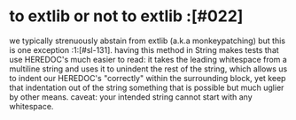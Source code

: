 # to extlib or not to extlib :[#022]

we typically strenuously abstain from extlib (a.k.a monkeypatching) but this
is one exception :1:[#sl-131]. having this method in String makes tests that
use HEREDOC's much easier to read: it takes the leading whitespace from a
multiline string and uses it to unindent the rest of the string, which allows
us to indent our HEREDOC's "correctly" within the surrounding block, yet keep
that indentation out of the string something that is possible but much uglier
by other means. caveat: your intended string cannot start with any whitespace.

